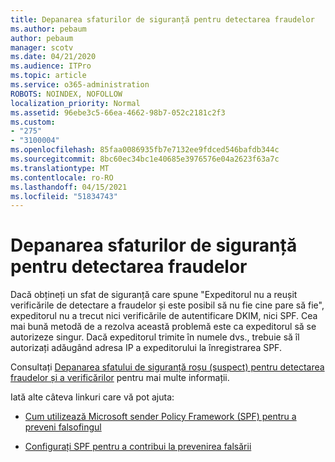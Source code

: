 ```yaml
---
title: Depanarea sfaturilor de siguranță pentru detectarea fraudelor
ms.author: pebaum
author: pebaum
manager: scotv
ms.date: 04/21/2020
ms.audience: ITPro
ms.topic: article
ms.service: o365-administration
ROBOTS: NOINDEX, NOFOLLOW
localization_priority: Normal
ms.assetid: 96ebe3c5-66ea-4662-98b7-052c2181c2f3
ms.custom:
- "275"
- "3100004"
ms.openlocfilehash: 85faa0086935fb7e7132ee9fdced546bafdb344c
ms.sourcegitcommit: 8bc60ec34bc1e40685e3976576e04a2623f63a7c
ms.translationtype: MT
ms.contentlocale: ro-RO
ms.lasthandoff: 04/15/2021
ms.locfileid: "51834743"
---
```

# <a name="troubleshooting-the-safety-tip-for-fraud-detection-checks"></a>Depanarea sfaturilor de siguranță pentru detectarea fraudelor

Dacă obțineți un sfat de siguranță care spune "Expeditorul nu a reușit verificările de detectare a fraudelor și este posibil să nu fie cine pare să fie", expeditorul nu a trecut nici verificările de autentificare DKIM, nici SPF. Cea mai bună metodă de a rezolva această problemă este ca expeditorul să se autorizeze singur. Dacă expeditorul trimite în numele dvs., trebuie să îl autorizați adăugând adresa IP a expeditorului la înregistrarea SPF.
  
Consultați [Depanarea sfatului de siguranță roșu (suspect) pentru detectarea fraudelor și a verificărilor](https://blogs.msdn.microsoft.com/tzink/2016/11/02/troubleshooting-the-red-suspicious-safety-tip-for-fraud-detection-checks/) pentru mai multe informații.
  
Iată alte câteva linkuri care vă pot ajuta:
  
- [Cum utilizează Microsoft sender Policy Framework (SPF) pentru a preveni falsofingul](https://docs.microsoft.com/microsoft-365/security/office-365-security/how-office-365-uses-spf-to-prevent-spoofing)

- [Configurați SPF pentru a contribui la prevenirea falsării](https://docs.microsoft.com/microsoft-365/security/office-365-security/set-up-spf-in-office-365-to-help-prevent-spoofing)
